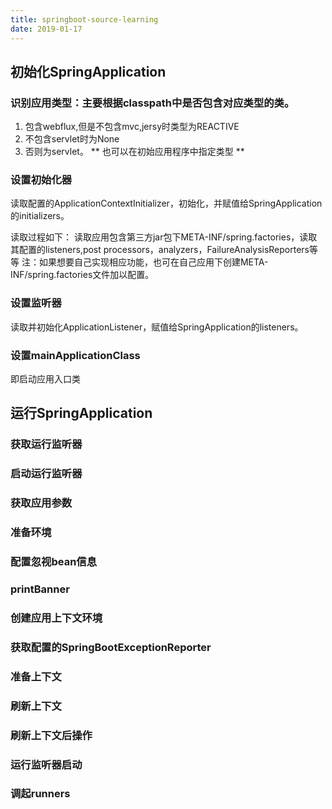 ```yaml
---
title: springboot-source-learning
date: 2019-01-17
---
```


## 初始化SpringApplication
### 识别应用类型：主要根据classpath中是否包含对应类型的类。
1. 包含webflux,但是不包含mvc,jersy时类型为REACTIVE
2. 不包含servlet时为None
3. 否则为servlet。
** 也可以在初始应用程序中指定类型 **

### 设置初始化器
读取配置的ApplicationContextInitializer，初始化，并赋值给SpringApplication的initializers。

读取过程如下：
读取应用包含第三方jar包下META-INF/spring.factories，读取其配置的listeners,post processors，analyzers，FailureAnalysisReporters等等
注：如果想要自己实现相应功能，也可在自己应用下创建META-INF/spring.factories文件加以配置。

### 设置监听器

读取并初始化ApplicationListener，赋值给SpringApplication的listeners。
### 设置mainApplicationClass
即启动应用入口类

##  运行SpringApplication

###  获取运行监听器
###  启动运行监听器
###  获取应用参数
###  准备环境
###  配置忽视bean信息
###  printBanner
###  创建应用上下文环境
###  获取配置的SpringBootExceptionReporter
###  准备上下文
###  刷新上下文
###  刷新上下文后操作
###  运行监听器启动
###  调起runners

